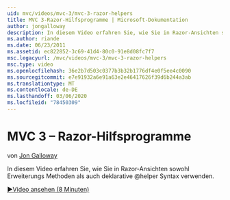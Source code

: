 ```yaml
---
uid: mvc/videos/mvc-3/mvc-3-razor-helpers
title: MVC 3-Razor-Hilfsprogramme | Microsoft-Dokumentation
author: jongalloway
description: In diesem Video erfahren Sie, wie Sie in Razor-Ansichten sowohl Erweiterungs Methoden als auch deklarative @helper Syntax verwenden.
ms.author: riande
ms.date: 06/23/2011
ms.assetid: ec822852-3c69-41d4-80c0-91e8d08fc7f7
msc.legacyurl: /mvc/videos/mvc-3/mvc-3-razor-helpers
msc.type: video
ms.openlocfilehash: 36e2b7d503c0377b3b32b1776df4e0f5ee4c0090
ms.sourcegitcommit: e7e91932a6e91a63e2e46417626f39d6b244a3ab
ms.translationtype: MT
ms.contentlocale: de-DE
ms.lasthandoff: 03/06/2020
ms.locfileid: "78450309"
---
```

# <a name="mvc-3---razor-helpers"></a>MVC 3 – Razor-Hilfsprogramme

von [Jon Galloway](https://github.com/jongalloway)

In diesem Video erfahren Sie, wie Sie in Razor-Ansichten sowohl Erweiterungs Methoden als auch deklarative @helper Syntax verwenden.

[&#9654;Video ansehen (8 Minuten)](https://channel9.msdn.com/Blogs/ASP-NET-Site-Videos/mvc-3-razor-helpers)
